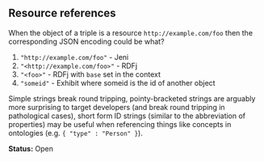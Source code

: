 ## Resource references ##

When the object of a triple is a resource `http://example.com/foo` then the corresponding JSON encoding could be what?

  1. `"http://example.com/foo"`  - Jeni
  1. `"<http://example.com/foo>"` - RDFj
  1. `"<foo>"`                   -  RDFj with `base` set in the context
  1. `"someid"`                  - Exhibit where someid is the id of another object

Simple strings break round tripping, pointy-bracketed strings are arguably more surprising to target developers (and break round tripping in pathological cases), short form ID strings (similar to the abbreviation of properties) may be useful when referencing things like concepts in ontologies (e.g. `{ "type" : "Person" }`).

**Status:** Open